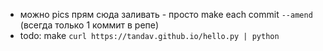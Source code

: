 - можно pics прям сюда заливать - просто make each commit `--amend` (всегда только 1 коммит в репе)
- todo: make `curl https://tandav.github.io/hello.py | python`

